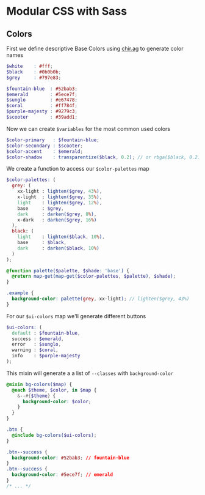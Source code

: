 # Modular CSS with Sass

## Colors

First we define descriptive Base Colors using [chir.ag](http://chir.ag/projects/name-that-color/#6195ED) to generate color names

```scss
$white    : #fff;
$black    : #0b0b0b;
$grey     : #797e83;
```
```scss
$fountain-blue  : #52bab3;
$emerald        : #5ece7f;
$sunglo         : #e67478;
$coral          : #ff784f;
$purple-majesty : #9279c3;
$scooter        : #39add1;
```


Now we can create `$variables` for the most common used colors
```scss
$color-primary   : $fountain-blue;
$color-secondary : $scooter;
$color-accent    : $emerald;
$color-shadow    : transparentize($black, 0.2); // or rbga($black, 0.2)
```

We create a function to access our `$color-palettes` map


```scss
$color-palettes: (
  grey: (
    xx-light : lighten($grey, 43%),
    x-light  : lighten($grey, 35%),
    light    : lighten($grey, 12%),
    base     : $grey,
    dark     : darken($grey, 8%),
    x-dark   : darken($grey, 16%)
  ),
  black: (
    light    : lighten($black, 10%),
    base     : $black,
    dark     : darken($black, 10%)
  )
);
```
```scss
@function palette($palette, $shade: 'base') {
  @return map-get(map-get($color-palettes, $palette), $shade);
}
```
```scss
.example {
  background-color: palette(grey, xx-light); // lighten($grey, 43%)
}
```
For our `$ui-colors` map we'll generate different buttons
```scss
$ui-colors: (
  default : $fountain-blue,
  success : $emerald,
  error   : $sunglo,
  warning : $coral,
  info    : $purple-majesty
);
```
This mixin will generate a a list of `--classes` with `background-color`
```scss
@mixin bg-colors($map) {
  @each $theme, $color, in $map {
    &--#{$theme} {
      background-color: $color;
    }
  }
}
```
```scss
.btn {
  @include bg-colors($ui-colors);
}
```
```css
.btn--success {
  background-color: #52bab3; // fountain-blue
}
.btn--success {
  background-color: #5ece7f; // emerald
}
/* ... */
```
